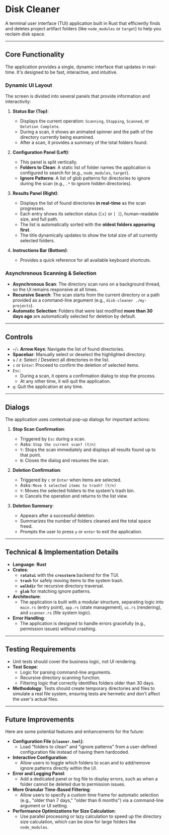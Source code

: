 # Disk Cleaner

A terminal user interface (TUI) application built in Rust that efficiently finds and deletes project artifact folders (like `node_modules` or `target`) to help you reclaim disk space.

---

## Core Functionality

The application provides a single, dynamic interface that updates in real-time. It's designed to be fast, interactive, and intuitive.

### Dynamic UI Layout

The screen is divided into several panels that provide information and interactivity:

1.  **Status Bar (Top)**:
    *   Displays the current operation: `Scanning`, `Stopping`, `Scanned`, or `Deletion Complete`.
    *   During a scan, it shows an animated spinner and the path of the directory currently being examined.
    *   After a scan, it provides a summary of the total folders found.

2.  **Configuration Panel (Left)**:
    *   This panel is split vertically.
    *   **Folders to Clean**: A static list of folder names the application is configured to search for (e.g., `node_modules`, `target`).
    *   **Ignore Patterns**: A list of glob patterns for directories to ignore during the scan (e.g., `.*` to ignore hidden directories).

3.  **Results Panel (Right)**:
    *   Displays the list of found directories **in real-time** as the scan progresses.
    *   Each entry shows its selection status (`[x]` or `[ ]`), human-readable size, and full path.
    *   The list is automatically sorted with the **oldest folders appearing first**.
    *   The title dynamically updates to show the total size of all currently selected folders.

4.  **Instructions Bar (Bottom)**:
    *   Provides a quick reference for all available keyboard shortcuts.

### Asynchronous Scanning & Selection

*   **Asynchronous Scan**: The directory scan runs on a background thread, so the UI remains responsive at all times.
*   **Recursive Search**: The scan starts from the current directory or a path provided as a command-line argument (e.g., `disk-cleaner ./my-projects`).
*   **Automatic Selection**: Folders that were last modified **more than 30 days ago** are automatically selected for deletion by default.

---

## Controls

*   `↑`/`↓` **Arrow Keys**: Navigate the list of found directories.
*   **Spacebar**: Manually select or deselect the highlighted directory.
*   `a` / `d`: Select / Deselect all directories in the list.
*   `c` or `Enter`: Proceed to confirm the deletion of selected items.
*   `Esc`:
    *   During a scan, it opens a confirmation dialog to stop the process.
    *   At any other time, it will quit the application.
*   `q`: Quit the application at any time.

---

## Dialogs

The application uses contextual pop-up dialogs for important actions:

1.  **Stop Scan Confirmation**:
    *   Triggered by `Esc` during a scan.
    *   Asks: `Stop the current scan? (Y/n)`
    *   `Y`: Stops the scan immediately and displays all results found up to that point.
    *   `N`: Closes the dialog and resumes the scan.

2.  **Deletion Confirmation**:
    *   Triggered by `c` or `Enter` when items are selected.
    *   Asks: `Move X selected items to trash? (Y/n)`
    *   `Y`: Moves the selected folders to the system's trash bin.
    *   `N`: Cancels the operation and returns to the list view.

3.  **Deletion Summary**:
    *   Appears after a successful deletion.
    *   Summarizes the number of folders cleaned and the total space freed.
    *   Prompts the user to press `y` or `enter` to exit the application.

---

## Technical & Implementation Details

*   **Language**: **Rust**
*   **Crates**:
    *   **`ratatui`** with the **`crossterm`** backend for the TUI.
    *   **`trash`** for safely moving items to the system trash.
    *   **`walkdir`** for recursive directory traversal.
    *   **`glob`** for matching ignore patterns.
*   **Architecture**:
    *   The application is built with a modular structure, separating logic into `main.rs` (entry point), `app.rs` (state management), `ui.rs` (rendering), and `scanner.rs` (file system logic).
*   **Error Handling**:
    *   The application is designed to handle errors gracefully (e.g., permission issues) without crashing.

---

## Testing Requirements

*   Unit tests should cover the business logic, not UI rendering.
*   **Test Scope**:
    *   Logic for parsing command-line arguments.
    *   Recursive directory scanning function.
    *   Filtering logic that correctly identifies folders older than 30 days.
*   **Methodology**: Tests should create temporary directories and files to simulate a real file system, ensuring tests are hermetic and don't affect the user's actual files.

---

## Future Improvements

Here are some potential features and enhancements for the future:

*   **Configuration File (`cleaner.toml`)**:
    *   Load "folders to clean" and "ignore patterns" from a user-defined configuration file instead of having them hardcoded.
*   **Interactive Configuration**:
    *   Allow users to toggle which folders to scan and to add/remove ignore patterns directly within the UI.
*   **Error and Logging Panel**:
    *   Add a dedicated panel or log file to display errors, such as when a folder cannot be deleted due to permission issues.
*   **More Granular Time-Based Filtering**:
    *   Allow users to specify a custom time frame for automatic selection (e.g., "older than 7 days," "older than 6 months") via a command-line argument or UI setting.
*   **Performance Optimizations for Size Calculation**:
    *   Use parallel processing or lazy calculation to speed up the directory size calculation, which can be slow for large folders like `node_modules`.
